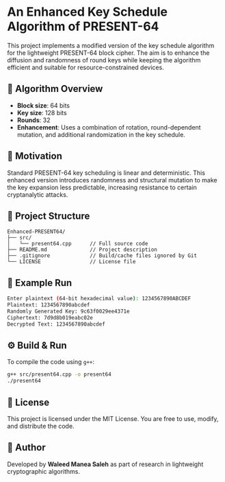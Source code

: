 # An Enhanced Key Schedule Algorithm of PRESENT-64

This project implements a modified version of the key schedule algorithm for the lightweight PRESENT-64 block cipher. The aim is to enhance the diffusion and randomness of round keys while keeping the algorithm efficient and suitable for resource-constrained devices.

## 🔐 Algorithm Overview

- **Block size**: 64 bits  
- **Key size**: 128 bits  
- **Rounds**: 32  
- **Enhancement**: Uses a combination of rotation, round-dependent mutation, and additional randomization in the key schedule.

## 🧠 Motivation

Standard PRESENT-64 key scheduling is linear and deterministic. This enhanced version introduces randomness and structural mutation to make the key expansion less predictable, increasing resistance to certain cryptanalytic attacks.

## 📁 Project Structure

```
Enhanced-PRESENT64/
├── src/
│   └── present64.cpp      // Full source code
├── README.md              // Project description
├── .gitignore             // Build/cache files ignored by Git
└── LICENSE                // License file
```

## 🧪 Example Run

```bash
Enter plaintext (64-bit hexadecimal value): 1234567890ABCDEF
Plaintext: 1234567890abcdef
Randomly Generated Key: 9c63f0029ee4371e
Ciphertext: 7d9d8b019eabc02e
Decrypted Text: 1234567890abcdef
```

## ⚙️ Build & Run

To compile the code using `g++`:

```bash
g++ src/present64.cpp -o present64
./present64
```

## 🧾 License

This project is licensed under the MIT License. You are free to use, modify, and distribute the code.

## 🧠 Author

Developed by **Waleed Manea Saleh** as part of research in lightweight cryptographic algorithms.
